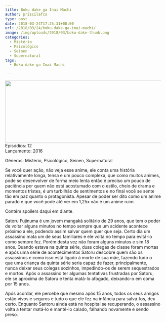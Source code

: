 ```yaml
---
title: Boku dake ga Inai Machi
author: priscilafcs
type: post
date: 2018-03-24T17:25:31+00:00
url: /2018/03/24/boku-dake-ga-inai-machi/
image: /img/uploads/2018/03/boku-dake-thumb.png
categories:
  - Mistério
  - Psicológico
  - Seinen
  - Supernatural
tags:
  - Boku dake ga Inai Machi

---
```

<img class="alignnone size-full wp-image-111" src="/img/uploads/2018/03/boku-dake.png" alt="" width="700" height="202" srcset="/img/uploads/2018/03/boku-dake.png 700w, /img/uploads/2018/03/boku-dake-300x87.png 300w" sizes="(max-width: 700px) 100vw, 700px" />

<div class="spaceit">
  <span class="dark_text">Episódios:</span> 12
</div>

<div class="spaceit">
  Lançamento: 2016
</div>

<p class="spaceit">
  <span class="dark_text">Gêneros:</span> Mistério, Psicológico, Seinen, Supernatural
</p>

Se você quer ação, não veja esse anime, ele conta uma história relativamente longa, tensa e um pouco complexa, que como muitos animes, pode se desenvolver de forma meio lenta então é preciso um pouco de paciência por quem não está acostumado com o estilo, cheio de drama e momentos tristes, é um turbilhão de sentimentos e no final você se sente tão em paz quanto o protagonista. Apesar de poder ser dito como um anime parado e que você pode até ver em 1,25x não é um anime ruim.

Contém spoilers daqui em diante.

Satoru Fujinuma é um jovem mangaká solitário de 29 anos, que tem o poder de voltar alguns minutos no tempo sempre que um acidente acontece próximo a ele, podendo assim salvar quem quer que seja. Certo dia um assassino mata um de seus familiares e ele volta no tempo para evitá-lo como sempre fez. Porém desta vez não foram alguns minutos e sim 18 anos. Quando estava na quinta série, duas colegas de classe foram mortas e após uma série de acontecimentos Satoru descobre quem são os assassinos e como isso está ligado à morte de sua mãe, fazendo tudo o que uma criança da quinta série seria capaz de fazer, principalmente, nunca deixar seus colegas sozinhos, impedindo-os de serem sequestrados e mortos. Após o assassino ter algumas tentativas frustradas por Satoru, ele se aproxima de Satoru e tenta matá-lo afogado, deixando-o em coma por 15 anos.

<div>
  Após acordar, ele percebe que mesmo após 15 anos, todos os seus amigos estão vivos e seguros e tudo o que ele fez na infância para salvá-los, deu certo. Enquanto Santoru ainda está no hospital se recuperando, o assassino volta a tentar matá-lo e mantê-lo calado, falhando novamente e sendo preso.
</div>

<div>
</div>